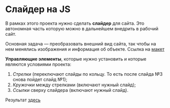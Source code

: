 # Слайдер на JS

В рамках этого проекта нужно сделать **слайдер** для сайта. Это автономная часть которую можно в дальнейшем внедрить в рабочий сайт.

Основная задача — преобразовать внешний вид сайта, так чтобы на нем менялись изображения и информация об объекте.
Ссылка на [макет](https://www.figma.com/file/D4rkmpfIjEC3GwYBPgE1vd/Slider?type=design&mode=design)

**Управляющие элементы**, которые нужно установить и которые являются условиями проекта:

1. _Стрелки_ (переключают слайды по кольцу. То есть после слайда №3 снова пойдет слайд №1);
2. _Кружочки_ между стрелками (включают нужный слайд);
3. _Ссылки_ сверху слайдера (включают нужный слайд).

Результат [здесь](https://m0r03ik.github.io/Slider/)
